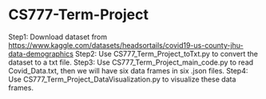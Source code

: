 # CS777-Term-Project
Step1: Download dataset from https://www.kaggle.com/datasets/headsortails/covid19-us-county-jhu-data-demographics 
Step2: Use CS777_Term_Project_toTxt.py to convert the dataset to a txt file.
Step3: Use CS777_Term_Project_main_code.py to read Covid_Data.txt, then we will have six data frames in six .json files.
Step4: Use CS777_Term_Project_DataVisualization.py to visualize these data frames.
